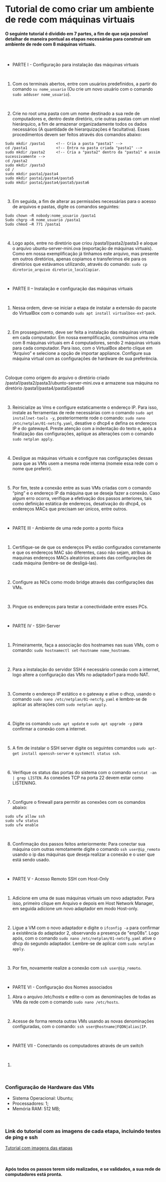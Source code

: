 # Tutorial de como criar um ambiente de rede com máquinas virtuais

#### O seguinte tutorial é dividido em 7 partes, a fim de que seja possível detalhar de maneira pontual as etapas necessárias para construir um ambiente de rede com 8 máquinas virtuais.
&nbsp;
- PARTE I - Configuração para instalação das máquinas virtuais

&nbsp;

1. Com os terminais abertos, entre com usuários predefinidos, a partir do comando ```su nome_usuario``` (Ou crie um novo usuário com o comando ```sudo adduser nome_usuario```).

&nbsp;

2. Crie no root uma pasta com um nome destinado a sua rede de computadores e, dentro deste diretório, crie outras pastas com um nível hierárquico, a fim de armazenar organizadamente todos os dados necessários (A quantidade de hierarquizações é facultativa). Esses procedimentos devem ser feitos através dos comandos abaixo:

```
Sudo mkdir /pasta1     <!-- Cria a pasta "pasta1" -->
cd /pasta1             <!-- Entra na pasta criada "pasta1" -->
sudo mkdir /pasta2     <!-- Cria a "pasta2" dentro da "pasta1" e assim sucessivamente -->
cd /pasta2
sudo mkdir /pasta3
cd /
sudo mkdir pasta1/pasta4
sudo mkdir pasta1/pasta4/pasta5
sudo mkdir pasta1/pasta4/pasta5/pasta6
```

&nbsp;

3. Em seguida, a fim de alterar as permissões necessárias para o acesso de arquivos e pastas, digite os comandos seguintes:

```
Sudo chown –R nobody:nome_usuario /pasta1
Sudo chgrp –R nome_usuario /pasta1
Sudo chmod –R 771 /pasta1
```

&nbsp;

4. Logo após, entre no diretório que criou /pasta1/pasta2/pasta3 e aloque o arquivo ubuntu-server-mini.ova (exportação de máquinas virtuais).
Como em nossa exemplificação já tínhamos este arquivo, mas presente em outros diretórios, apenas copiamos e transferimos ele para os diretórios que estávamos utilizando, através do comando: ```sudo cp diretorio_arquivo diretorio_localCopiar```.

&nbsp;

- PARTE II – Instalação e configuração das máquinas virtuais

&nbsp;

1. Nessa ordem, deve-se iniciar a etapa de instalar a extensão do pacote do VirtualBox com o comando ```sudo apt install virtualbox-ext-pack```.

&nbsp;

2. Em prosseguimento, deve ser feita a instalação das máquinas virtuais em cada computador. Em nossa exemplificação, construímos uma rede com 8 máquinas virtuais em 4 computadores, sendo 2 máquinas virtuais para cada computador. Para isso, com o VirtualBox aberto clique em “Arquivo” e selecione a opção de importar appliance. Configure sua máquina virtual com as configurações de hardware de sua preferência.

&nbsp;

Coloque como origem do arquivo o diretório criado /pasta1/pasta2/pasta3/ubunto-server-mini.ova e armazene sua máquina no diretório /pasta1/pasta4/pasta5/pasta6

&nbsp;

3. Reinicialize as Vms e configure estaticamente o endereço IP. Para isso, instale as ferramentas de rede necessárias com o comando ```sudo apt installnet-tools -y```, posteriormente rode o comando: ```sudo nano /etc/netplan/01-netcfg.yaml```, desative o dhcp4 e defina os endereços IP e do gateway4. Preste atenção com a indentação do texto e, após a finalização das configurações, aplique as alterações com o comando ```sudo netplan apply```.

&nbsp;

4. Desligue as máquinas virtuais e configure nas configurações dessas para que as VMs usem a mesma rede interna (nomeie essa rede com o nome que preferir).

&nbsp;

5. Por fim, teste a conexão entre as suas VMs criadas com o comando “ping” e o endereço IP da máquina que se deseja fazer a conexão. Caso algum erro ocorra, verifique a efetivação dos passos anteriores, tais como definição estática de endereços, desativação do dhcp4, os endereços MACs que precisam ser únicos, entre outros.

&nbsp;

- PARTE III - Ambiente de uma rede ponto a ponto física 

&nbsp;

1. Certifique-se de que os endereços IPs estão configurados corretamente e que os endereços MAC são diferentes, caso não sejam, atribua às maquinas endereços MACs aleatórios através das configurações de cada máquina (lembre-se de desligá-las).

&nbsp;

2. Configure as NICs como modo bridge através das configurações das VMs.

&nbsp;

3. Pingue os endereços para testar a conectividade entre esses PCs.

&nbsp;

- PARTE IV - SSH-Server

&nbsp;

1. Primeiramente, faça a associação dos hostnames nas suas VMs, com o comando: ```sudo hostnamectl set-hostname nome_hostname```.

&nbsp;

2. Para a instalação do servidor SSH é necessário conexão com a internet, logo altere a configuração das VMs no adaptador1 para modo NAT.

&nbsp;

3. Comente o endereço IP estático e o gateway e ative o dhcp, usando o comando ```sudo nano /etc/netplan/01-netcfg.yaml``` e lembre-se de aplicar as alterações com ```sudo netplan apply```.

&nbsp;

4. Digite os comando ```sudo apt update``` e ```sudo apt upgrade -y``` para confirmar a conexão com a internet.

&nbsp;

5. A fim de instalar o SSH server digite os seguintes comandos ```sudo apt-get install openssh-server``` e ```systemctl status ssh```.

&nbsp;

6. Verifique os status das portas do sistema com o comando ```netstat -an | grep LISTEN```. As conexões TCP na porta 22 devem estar como LISTENING.

&nbsp;

7. Configure o firewall para permitir as conexões com os comandos abaixo:

```
sudo ufw allow ssh
sudo ufw status
sudo ufw enable
```

&nbsp;

8. Confirmação dos passos feitos anteriormente: Para conectar sua máquina com outras remotamente digite o comando ```ssh user@ip_remoto``` usando o ip das máquinas que deseja realizar a conexão e o user que está sendo usado.

&nbsp;

- PARTE V - Acesso Remoto SSH com Host-Only

&nbsp;

1. Adicione em uma de suas máquinas virtuais um novo adaptador. Para isso, primeiro clique em Arquivo e depois em Host Network Manager, em seguida adicione um novo adaptador em modo Host-only.

&nbsp;

2. Ligue a VM com o novo adaptador e digite o ```ifconfig -a``` para confirmar a existência do adaptador 2, observando a presença de "enp08s”. Logo após, com o comando ```sudo nano /etc/netplan/01-netcfg.yaml``` ative o dhcp do segundo adaptador. Lembre-se de aplicar com ```sudo netplan apply```.

&nbsp;

3. Por fim, novamente realize a conexão com ```ssh user@ip_remoto```.

&nbsp;

- PARTE VI - Configuração dos Nomes associados

1. Abra o arquivo /etc/hosts e edite-o com as denominações de todas as VMs da rede com o comando ```sudo nano /etc/hosts```.

&nbsp;

2. Acesse de forma remota outras VMs usando as novas denominações configuradas, com o comando: ```ssh user@hostname|FQDN|alias|IP```.

&nbsp;

- PARTE VII - Conectando os computadores através de um switch

&nbsp;

1. 

&nbsp;

### Configuração de Hardware das VMs

- Sistema Operacional: Ubuntu;
- Processadores: 1;
- Memória RAM: 512 MB;

&nbsp;

### Link do tutorial com as imagens de cada etapa, incluindo testes de ping e ssh

[Tutorial com imagens das etapas](https://docs.google.com/document/d/1TM0-MaSALltTjzLK44p3Tm8edg08KEIeAwbOhXyEcOs/edit)

&nbsp;

#### Após todos os passos terem sido realizados, e se validados, a sua rede de computadores está pronta.
